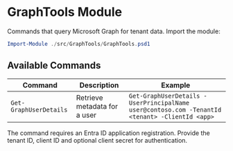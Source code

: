 # GraphTools Module

Commands that query Microsoft Graph for tenant data. Import the module:

```powershell
Import-Module ./src/GraphTools/GraphTools.psd1
```

## Available Commands

| Command | Description | Example |
|---------|-------------|---------|
| `Get-GraphUserDetails` | Retrieve metadata for a user | `Get-GraphUserDetails -UserPrincipalName user@contoso.com -TenantId <tenant> -ClientId <app>` |

The command requires an Entra ID application registration. Provide the tenant ID, client ID and optional client secret for authentication.
